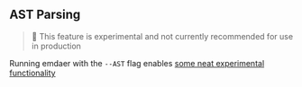 ## AST Parsing

> 🚧 This feature is experimental and not currently recommended for use in production

Running emdaer with the `--AST` flag enables [some neat experimental functionality](https://github.com/emdaer/emdaer/issues/52)
